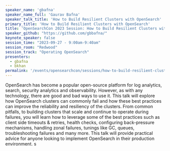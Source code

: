 ```yaml
---
speaker_name: 'gbafna'
speaker_name_full: 'Gaurav Bafna'
speaker_talk_title: 'How to Build Resilient Clusters with OpenSearch'
primary_title: 'How to Build Resilient Clusters with OpenSearch'
title: 'OpenSearchCon 2023 Session: How to Build Resilient Clusters with OpenSearch'
speaker_github: "https://github.com/gbbafna/"
keynote_speaker: false
session_time: "2023-09-27 - 9:00am-9:40am"
session_room: "Redwood"
session_track: "Operating OpenSearch"
presenters:
  - gbafna
  - bkhan
permalink: '/events/opensearchcon/sessions/how-to-build-resilient-clusters-with-opensearch.html'
---
```


OpenSearch has become a popular open-source platform for log analytics, search, security analytics and observability. However, as with any technology, there are good and bad ways to use it. This talk will explore how OpenSearch clusters can commonly fail and how these best practices can improve the reliability and resiliency of the clusters. From common pitfalls, to building clusters that scale and continue to operate during failures, you will learn how to leverage some of the best practices such as client side timeouts & retries, health checks, configuring back-pressure mechanisms, handling zonal failures, tunings like GC, queues, troubleshooting failures and many more. This talk will provide practical advice for anyone looking to implement OpenSearch in their production environment.
s